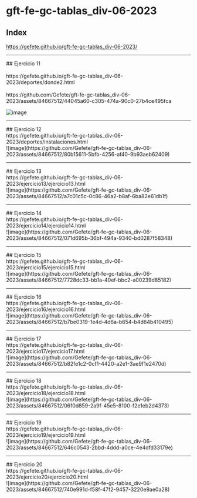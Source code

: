 # gft-fe-gc-tablas_div-06-2023
## Index
https://gefete.github.io/gft-fe-gc-tablas_div-06-2023/
<hr>
## Ejercicio 11
<br> </br> 
https://gefete.github.io/gft-fe-gc-tablas_div-06-2023/deportes/donde2.html
<br> </br> 
https://github.com/Gefete/gft-fe-gc-tablas_div-06-2023/assets/84667512/44045a60-c305-474a-90c0-27b4ce495fca

![image](https://github.com/Gefete/gft-fe-gc-tablas_div-06-2023/assets/84667512/44045a60-c305-474a-90c0-27b4ce495fca)
<hr>
## Ejercicio 12
<br> 
https://gefete.github.io/gft-fe-gc-tablas_div-06-2023/deportes/instalaciones.html
<br> 
![image](https://github.com/Gefete/gft-fe-gc-tablas_div-06-2023/assets/84667512/80b15611-5bfb-4256-af40-9b93aeb62409)
<hr>
## Ejercicio 13
<br> 
https://gefete.github.io/gft-fe-gc-tablas_div-06-2023/ejercicio13/ejercicio13.html
<br> 
![image](https://github.com/Gefete/gft-fe-gc-tablas_div-06-2023/assets/84667512/a7c01c5c-0c86-46a2-b8af-6ba82e61db1f)
<hr> 
## Ejercicio 14
<br> 
https://gefete.github.io/gft-fe-gc-tablas_div-06-2023/ejercicio14/ejercicio14.html
<br>
![image](https://github.com/Gefete/gft-fe-gc-tablas_div-06-2023/assets/84667512/071d695b-36bf-494a-9340-bd0287f58348)
 <hr> 
## Ejercicio 15
 <br> 
https://gefete.github.io/gft-fe-gc-tablas_div-06-2023/ejercicio15/ejercicio15.html
 <br> 
![image](https://github.com/Gefete/gft-fe-gc-tablas_div-06-2023/assets/84667512/7728dc33-bb1a-40ef-bbc2-a00239d85182)
 <hr>
## Ejercicio 16
<br>
https://gefete.github.io/gft-fe-gc-tablas_div-06-2023/ejercicio16/ejercicio16.html
 <br> 
![image](https://github.com/Gefete/gft-fe-gc-tablas_div-06-2023/assets/84667512/b7be0319-1e4d-4d6a-b654-b4d64b410495)
 <hr> 
## Ejercicio 17
 <br> 
https://gefete.github.io/gft-fe-gc-tablas_div-06-2023/ejercicio17/ejercicio17.html
 <br> 
![image](https://github.com/Gefete/gft-fe-gc-tablas_div-06-2023/assets/84667512/b82fe1c2-0cf1-4420-a2e1-3ae9f1e2470d)
 <hr> 
## Ejercicio 18
 <br> 
https://gefete.github.io/gft-fe-gc-tablas_div-06-2023/ejercicio18/ejercicio18.html
 <br> 
![image](https://github.com/Gefete/gft-fe-gc-tablas_div-06-2023/assets/84667512/06f0d859-2a9f-45e5-8100-f2e1eb2d4373)
 <hr> 
## Ejercicio 19
 <br> 
https://gefete.github.io/gft-fe-gc-tablas_div-06-2023/ejercicio19/ejercicio19.html
 <br> 
![image](https://github.com/Gefete/gft-fe-gc-tablas_div-06-2023/assets/84667512/646c0543-2bbd-4ddd-a0ce-4e4dfd33179e)
 <hr> 
## Ejercicio 20
 <br> 
https://gefete.github.io/gft-fe-gc-tablas_div-06-2023/ejercicio20/ejercicio20.html
 <br> 
![image](https://github.com/Gefete/gft-fe-gc-tablas_div-06-2023/assets/84667512/740e991d-f58f-47f2-9457-3220e9ae0a28)
